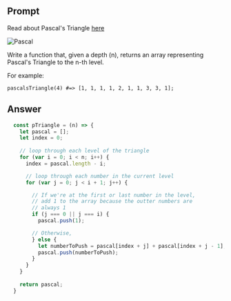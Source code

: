 ## Prompt

Read about Pascal's Triangle [here](http://en.wikipedia.org/wiki/Pascal's_triangle)

![Pascal](https://github.com/turingschool/front-end-keys/blob/master/assets/img/module-4/challenges/js/pascal.gif?raw=true)

Write a function that, given a depth (n), returns an array representing Pascal's Triangle to the n-th level.

For example:

`pascalsTriangle(4) #=> [1, 1, 1, 1, 2, 1, 1, 3, 3, 1];`

## Answer

```js
  const pTriangle = (n) => {
    let pascal = [];
    let index = 0;
    
    // loop through each level of the triangle
    for (var i = 0; i < n; i++) {
      index = pascal.length - i;

      // loop through each number in the current level
      for (var j = 0; j < i + 1; j++) {

        // If we're at the first or last number in the level,
        // add 1 to the array because the outter numbers are
        // always 1
        if (j === 0 || j === i) {
          pascal.push(1);

        // Otherwise, 
        } else {
          let numberToPush = pascal[index + j] + pascal[index + j - 1];
          pascal.push(numberToPush);
        }
      }
    }
    
    return pascal;
  }
```